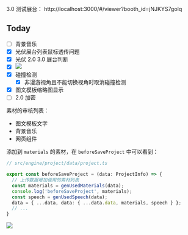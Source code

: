 3.0 测试展台： http://localhost:3000/#/viewer?booth_id=jNJKYS7goIq

## Today

- [ ] 背景音乐
- [x] 光伏展台列表鼠标透传问题
- [x] 光伏 2.0 3.0 展台判断
- [x] ![](Pasted%20image%2020240426095000.png)
- [x] 碰撞检测
	- [x] 非漫游视角且不能切换视角时取消碰撞检测
- [x] 图文模板缩略图显示
- [ ] 2.0 加密

素材的审核列表：

- 图文模板文字
- 背景音乐
- 网页组件

添加到 `materials` 的素材，在 `beforeSaveProject` 中可以看到：

```ts
// src/engine/project/data/project.ts

export const beforeSaveProject = (data: ProjectInfo) => {
  // 上传数据增加使用的素材列表
  const materials = genUsedMaterials(data);
  console.log('beforeSaveProject', materials);
  const speech = genUsedSpeech(data);
  data = { ...data, data: { ...data.data, materials, speech } };
  // ...
}
```

![](Pasted%20image%2020240426161552.png)

